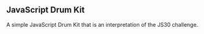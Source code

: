 ## JavaScript Drum Kit

A simple JavaScript Drum Kit that is an interpretation of the JS30 challenge.
